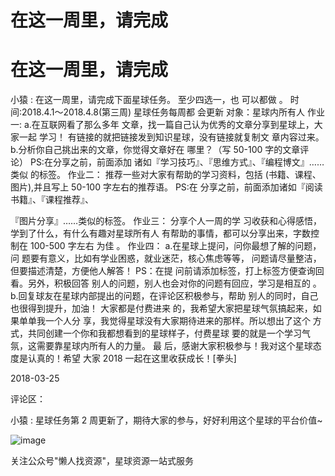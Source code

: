 # 在这一周里，请完成

# 在这一周里，请完成

小猿 : 在这一周里，请完成下面星球任务。 至少四选一，也 可以都做 。 时间:2018.4.1～2018.4.8(第三周) 星球任务每周都 会更新 对象：星球内所有人 作业一: a.在互联网看了那么多年 文章，找一篇自己认为优秀的文章分享到星球上，大家一起 学习！ 有链接的就把链接发到知识星球，没有链接就复制文 章内容过来。 b.分析你自己挑出来的文章，你觉得文章好在 哪里？（写 50-100 字的文章评论） PS:在分享之前，前面添加 诸如『学习技巧』、『思维方式』、『编程博文』……类似 的标签。 作业二： 推荐一些对大家有帮助的学习资料，包括 (书籍、课程、图片),并且写上 50-100 字左右的推荐语。 PS:在 分享之前，前面添加诸如『阅读书籍』、『课程推荐』、

『图片分享』……类似的标签。 作业三： 分享个人一周的学 习收获和心得感悟，学到了什么，有什么有趣对星球所有人 有帮助的事情，都可以分享出来，字数控制在 100-500 字左右 为佳 。 作业四： a.在星球上提问，问你最想了解的问题，问 题要有意义，比如有学业困惑，就业迷茫，核心焦虑等等， 问题请尽量整洁，但要描述清楚，方便他人解答！ PS：在提 问前请添加标签，打上标签方便查询回看。另外，积极回答 别人的问题，别人也会对你的问题有回应，学习是相互的 。 b.回复球友在星球内部提出的问题，在评论区积极参与，帮助 别人的同时，自己也很得到提升，加油！ 大家都是付费进来 的，我希望大家把星球气氛搞起来，如果单单我一个人分 享，我觉得星球没有大家期待进来的那样。所以想出了这个 方式，共同创建一个你和我都想看到的星球样子，付费星球 要的就是一个学习气氛，这需要靠星球内所有人的力量。 最 后，感谢大家积极参与！我对这个星球态度是认真的！希望 大家 2018 一起在这里收获成长！[拳头]

2018-03-25

评论区：

小猿 : 星球任务第 2 周更新了，期待大家的参与，好好利用这个星球的平台价值~

![image](img/Image_169.png)

关注公众号"懒人找资源"，星球资源一站式服务